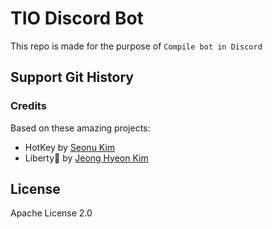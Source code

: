 # TIO Discord Bot

This repo is made for the purpose of `Compile bot in Discord`

## Support Git History

### Credits

Based on these amazing projects:

- HotKey by [Seonu Kim](https://github.com/Hot-key)
- Liberty🌠 by [Jeong Hyeon Kim](https://github.com/des5141)

## License

Apache License 2.0

